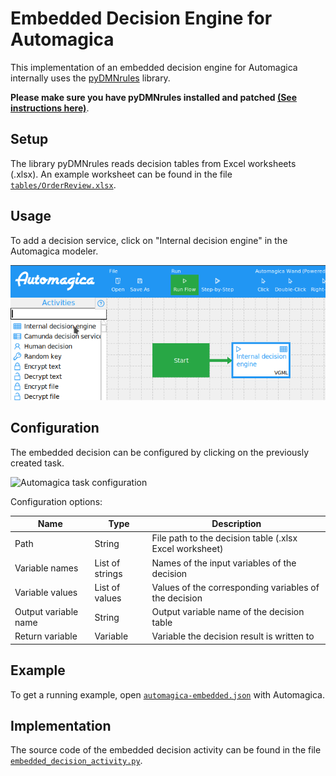 # Embedded Decision Engine for Automagica

This implementation of an embedded decision engine for Automagica internally uses the [pyDMNrules](https://github.com/russellmcdonell/pyDMNrules) library.

**Please make sure you have pyDMNrules installed and patched [(See instructions here)](./pyDMNrules/README.md)**.

## Setup

The library pyDMNrules reads decision tables from Excel worksheets (.xlsx).
An example worksheet can be found in the file [`tables/OrderReview.xlsx`](./tables/OrderReview.xlsx).

## Usage

To add a decision service, click on "Internal decision engine" in the Automagica modeler.

![Automagica modeler](./img/create.png "Create an embedded decision engine")

## Configuration

The embedded decision can be configured by clicking on the previously created task.

![Automagica task configuration](./img/automagica_camunda_config.png "Configure Camunda decision task")

Configuration options:

| Name                 | Type            | Description                                             |
|----------------------|-----------------|---------------------------------------------------------|
| Path                 | String          | File path to the decision table (.xlsx Excel worksheet) |
| Variable names       | List of strings | Names of the input variables of the decision            |
| Variable values      | List of values  | Values of the corresponding variables of the decision   |
| Output variable name | String          | Output variable name of the decision table              |
| Return variable      | Variable        | Variable the decision result is written to              |

## Example

To get a running example, open [`automagica-embedded.json`](./automagica-embedded.json) with Automagica.

## Implementation

The source code of the embedded decision activity can be found in the file [`embedded_decision_activity.py`](./embedded_decision_activity.py).
